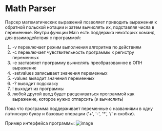 # Math Parser
Парсер математических выражений позволяет приводить выражения к обратной польской нотации и затем вычислять их, подставляя числа в переменные.
Внутри функции Main есть поддержка некоторых команд для взаимодействия с программой:
1) -v переключает режим выполнения алгоритма по действиям
2) -c переключает чувствительность программы к регистру переменных
3) -e заставляет программу вычислять преобразованное в ОПН выражение
4) -setvalues записывает значения переменных
5) -values выводит значения переменных
6) -? выводит подсказку
7) ! выходит из программы
8) любой другой ввод будет расцениваться программой как выражение, которое нужно отпарсить (и вычислить)

Пока что программа поддерживает переменные с названиями в одну латинскую букву и базовые операции ('+', '-', '*', '/' и скобки).

Пример интерфейса программы:
![image](https://user-images.githubusercontent.com/39233120/153668134-7e184606-bdec-42a8-b878-8ea9c9d622f5.png)
